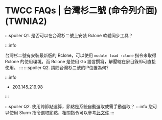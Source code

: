 # TWCC FAQs | 台灣杉二號 (命令列介面) (TWNIA2)

:::spoiler Q1. 是否可以在台灣衫二號上安裝 Rclone 軟體同步工具？

:::info

台灣杉二號有安裝最新版的 Rclone，可以使用 `module load rclone` 指令來取得 Rclone 的使用環境。而 Rclone 是使用 Go 語言撰寫，解壓縮在家目錄即可直接使用。 
:::
:::spoiler Q2. 請問台灣杉二號的IP位置為何? 

:::info

- 203.145.219.98

:::

:::spoiler Q2. 使用跨節點運算，節點是系統自動選取或需手動選取？
:::info
您可以使用 Slurm 指令選取節點，相關指令可以參考[<ins>此文件</ins>](https://www.twcc.ai/doc?page=hpc_cli#6-Slurm%E6%8C%87%E4%BB%A4)
:::
